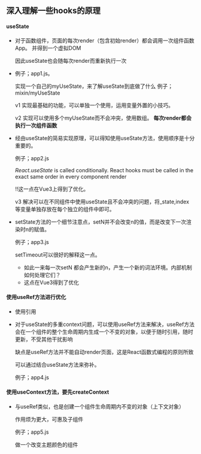## 深入理解一些hooks的原理

#### useState
* 对于函数组件，页面的每次render（包含初始render）都会调用一次组件函数App。 并得到一个虚拟DOM
  
  因此useState也会随每次render而重新执行一次
* 例子；app1.js。

  实现一个自己的myUseState，来了解useState到底做了什么 例子；mixin/myUseState

  v1 实现最基础的功能，可以单独一个使用，运用变量外置的小技巧。

  v2 实现可以使用多个myUseState而不会冲突，使用数组。   **每次render都会执行一次组件函数**

* 经由useState的简易实现原理，可以得知使用useState方法，使用顺序是十分重要的。
  
  例子；app2.js

  *React.useState* is called conditionally. React hooks must be called in the exact same order in every component render 

  !!这一点在Vue3上得到了优化。

  v3 解决可以在不同组件中使用useState且不会冲突的问题，将_state,index 等变量单独存放在每个独立的组件中即可。

* setState方法的一个细节注意点，setN并不会改变n的值，而是改变下一次渲染时n的赋值。

  例子；app3.js

  setTimeout可以很好的解释这一点。
  * 如此一来每一次setN 都会产生新的n，产生一个新的词法环境。内部机制如何处理它们？
  * 这点在Vue3得到了优化

#### 使用useRef方法进行优化
* 使用引用
* 对于useState的多重context问题，可以使用useRef方法来解决，useRef方法会在一个组件的整个生命周期内生成一个不变的对象，以便于随时引用，随时更新，不受其他干扰影响

  缺点是useRef方法并不能自动render页面，这是React函数式编程的原则所致

  可以通过结合useState方法来弥补。

  例子；app4.js

#### 使用useContext方法，要先createContext
* 与useRef类似，也是创建一个组件生命周期内不变的对象（上下文对象）
  
  作用烦为更大，可惠及子组件

  例子；app5.js 

  做一个改变主题颜色的组件